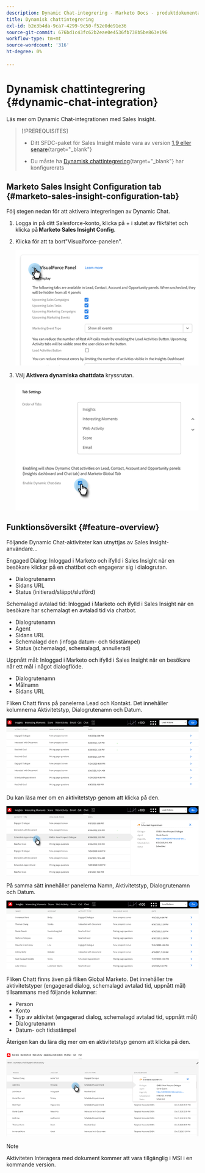 ```yaml
---
description: Dynamic Chat-integrering - Marketo Docs - produktdokumentation
title: Dynamisk chattintegrering
exl-id: b2e3b4da-9ca7-4299-9c50-f52e0de91e36
source-git-commit: 676bd1c43fc62b2eae0e4536fb738b5be863e196
workflow-type: tm+mt
source-wordcount: '316'
ht-degree: 0%

---
```


# Dynamisk chattintegrering {#dynamic-chat-integration}

Läs mer om Dynamic Chat-integrationen med Sales Insight.

>[!PREREQUISITES]
>
>* Ditt SFDC-paket för Sales Insight måste vara av version [1,9 eller senare](/help/marketo/product-docs/marketo-sales-insight/msi-for-salesforce/upgrading/upgrading-your-msi-package.md){target=&quot;_blank&quot;}
>
>* Du måste ha [Dynamisk chattintegrering](/help/marketo/product-docs/demand-generation/dynamic-chat/dynamic-chat-overview.md){target=&quot;_blank&quot;} har konfigurerats


## Marketo Sales Insight Configuration tab {#marketo-sales-insight-configuration-tab}

Följ stegen nedan för att aktivera integreringen av Dynamic Chat.

1. Logga in på ditt Salesforce-konto, klicka på + i slutet av flikfältet och klicka på **Marketo Sales Insight Config**.

1. Klicka för att ta bort&quot;Visualforce-panelen&quot;.

   ![](assets/dynamic-chat-integration-1.png)

1. Välj **Aktivera dynamiska chattdata** kryssrutan.

   ![](assets/dynamic-chat-integration-2.png)

## Funktionsöversikt {#feature-overview}

Följande Dynamic Chat-aktiviteter kan utnyttjas av Sales Insight-användare...

Engaged Dialog: Inloggad i Marketo och ifylld i Sales Insight när en besökare klickar på en chattbot och engagerar sig i dialogrutan.

* Dialogrutenamn
* Sidans URL
* Status (initierad/släppt/slutförd)

Schemalagd avtalad tid: Inloggad i Marketo och ifylld i Sales Insight när en besökare har schemalagt en avtalad tid via chatbot.

* Dialogrutenamn
* Agent
* Sidans URL
* Schemalagd den (infoga datum- och tidsstämpel)
* Status (schemalagd, schemalagd, annullerad)

Uppnått mål: Inloggad i Marketo och ifylld i Sales Insight när en besökare når ett mål i något dialogflöde.

* Dialogrutenamn
* Målnamn
* Sidans URL

Fliken Chatt finns på panelerna Lead och Kontakt. Det innehåller kolumnerna Aktivitetstyp, Dialogrutenamn och Datum.

![](assets/dynamic-chat-integration-3.png)

Du kan läsa mer om en aktivitetstyp genom att klicka på den.

![](assets/dynamic-chat-integration-4.png)

På samma sätt innehåller panelerna Namn, Aktivitetstyp, Dialogrutenamn och Datum.

![](assets/dynamic-chat-integration-5.png)

Fliken Chatt finns även på fliken Global Marketo. Det innehåller tre aktivitetstyper (engagerad dialog, schemalagd avtalad tid, uppnått mål) tillsammans med följande kolumner:

* Person
* Konto
* Typ av aktivitet (engagerad dialog, schemalagd avtalad tid, uppnått mål)
* Dialogrutenamn
* Datum- och tidsstämpel

Återigen kan du lära dig mer om en aktivitetstyp genom att klicka på den.

![](assets/dynamic-chat-integration-6.png)

>[!NOTE]
>
>Aktiviteten Interagera med dokument kommer att vara tillgänglig i MSI i en kommande version.

